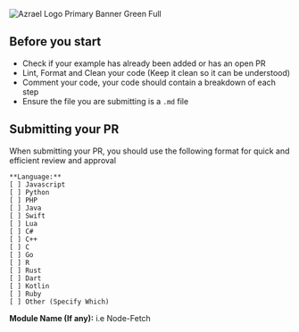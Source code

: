 ![Azrael Logo Primary Banner Green Full](https://cdn.azrael.gg/uploads/branding/azrael_banner_primary_green_full.png)

## Before you start
- Check if your example has already been added or has an open PR
- Lint, Format and Clean your code (Keep it clean so it can be understood)
- Comment your code, your code should contain a breakdown of each step
- Ensure the file you are submitting is a `.md` file

## Submitting your PR
When submitting your PR, you should use the following format for quick and efficient review and approval
```
**Language:** 
[ ] Javascript
[ ] Python
[ ] PHP
[ ] Java
[ ] Swift
[ ] Lua
[ ] C#
[ ] C++
[ ] C
[ ] Go
[ ] R
[ ] Rust
[ ] Dart
[ ] Kotlin
[ ] Ruby
[ ] Other (Specify Which)
```
**Module Name (If any):** i.e Node-Fetch
